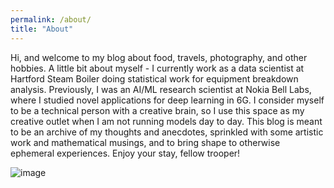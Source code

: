 ```yaml
---
permalink: /about/
title: "About"
---
```


Hi, and welcome to my blog about food, travels, photography, and other hobbies. A little bit about myself - I currently work as a data scientist at Hartford Steam Boiler doing statistical work for equipment breakdown analysis. Previously, I was an AI/ML research scientist at Nokia Bell Labs, where I studied novel applications for deep learning in 6G. I consider myself to be a technical person with a creative brain, so I use this space as my creative outlet when I am not running models day to day. This blog is meant to be an archive of my thoughts and anecdotes, sprinkled with some artistic work and mathematical musings, and to bring shape to otherwise ephemeral experiences. Enjoy your stay, fellow trooper!

![image](https://thumbnails-photos.amazon.com/v1/thumbnail/ek4oiL_FTZmdz7m4rBTZUw?viewBox=970%2C937&ownerId=A162HQHSXNNQIH&groupShareToken=utZYY3mwTpGX7bOjEzZGtw.gC8ZExI67DaZhaH_9bzTAd)
